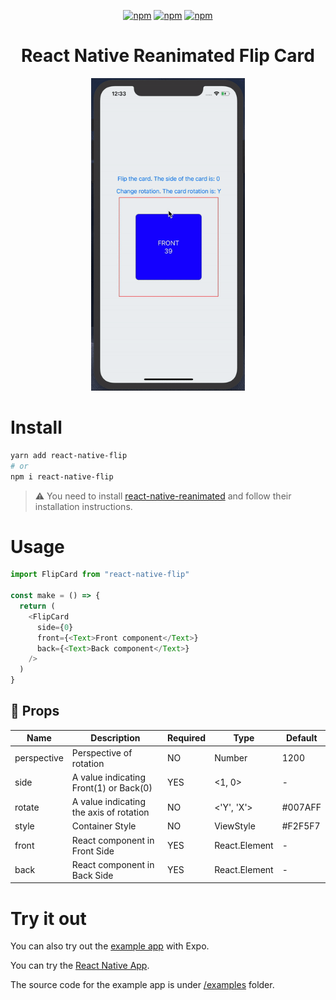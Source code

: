 <div align="center">
  
[![npm](https://badgen.net/npm/v/react-native-flip)](https://www.npmjs.com/package/react-native-flip) [![npm](https://badgen.net/npm/dt/react-native-flip)](https://www.npmjs.com/package/react-native-flip) [![npm](https://badgen.net/npm/license/react-native-flip)](https://www.npmjs.com/package/react-native-flip)
  
<h1>React Native Reanimated Flip Card</h1>

<img width="auto" height="500" src="./gif/flip.gif">

</div>

# Install

```sh
yarn add react-native-flip
# or
npm i react-native-flip
```

> :warning: You need to install [react-native-reanimated](https://docs.swmansion.com/react-native-reanimated/docs/next/installation/) and follow their installation instructions.

# Usage

```js
import FlipCard from "react-native-flip"

const make = () => {
  return (
    <FlipCard
      side={0}
      front={<Text>Front component</Text>}
      back={<Text>Back component</Text>}
    />
  )
}
```

## :wrench: Props

| Name        | Description                             | Required | Type          | Default |
| ----------- | --------------------------------------- | -------- | ------------- | ------- |
| perspective | Perspective of rotation                 | NO       | Number        | 1200    |
| side        | A value indicating Front(1) or Back(0)  | YES      | <1, 0>        | -       |
| rotate      | A value indicating the axis of rotation | NO       | <'Y', 'X'>    | #007AFF |
| style       | Container Style                         | NO       | ViewStyle     | #F2F5F7 |
| front       | React component in Front Side           | YES      | React.Element | -       |
| back        | React component in Back Side            | YES      | React.Element | -       |

# Try it out

You can also try out the [example app](https://snack.expo.io/@pzatorski/react-native-flip-example) with Expo.

You can try the [React Native App](https://github.com/Karthik-B-06/react-native-reanimated-flip/tree/rn-example-with-better-readme/rn-example/RNFlip).

The source code for the example app is under [/examples](https://github.com/czystyl/react-native-reanimated-flip/tree/develop/examples) folder.
